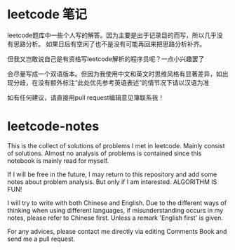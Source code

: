 # leetcode 笔记
leetcode题库中一些个人写的解答。因为主要是出于记录目的而写，所以几乎没有思路分析。
如果日后有空闲了也不是没有可能再回来把思路分析补齐。

但我又岂敢说自己是有资格写leetcode解析的程序员呢？一点小兴趣罢了

会尽量写成一个双语版本。但因为我使用中文和英文时思维风格有显著差异，如出现分歧，在没有额外标注“此处优先参考英语表述”的情节况下请以汉语为准

如有任何建议，请直接用pull request编辑意见簿联系我！

# leetcode-notes
This is the collect of solutions of problems I met in leetcode.
Mainly consist of solutions. Almost no analysis of problems is contained since this notebook is mainly read for myself.

If I will be free in the future, I may return to this repository and add some notes about problem analysis.
But only if I am interested.
ALGORITHM IS FUN!

I will try to write with both Chinese and English.
Due to the different ways of thinking when using different languages, if misunderstanding occurs in my notes, please refer to Chinese first.
Unless a remark 'English first' is given.

For any advices, please contact me directly via editing Comments Book and send me a pull request.
